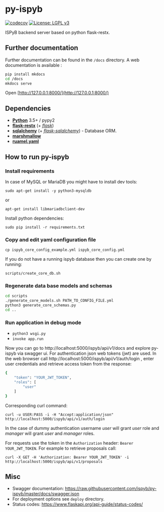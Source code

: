 # py-ispyb

[![codecov](https://codecov.io/gh/ispyb/py-ispyb/branch/master/graph/badge.svg)](https://codecov.io/gh/ispyb/py-ispyb)
[![License: LGPL v3](https://img.shields.io/badge/License-LGPL%20v3-blue.svg)](https://www.gnu.org/licenses/lgpl-3.0)

ISPyB backend server based on python flask-restx.

## Further documentation

Further documentation can be found in the `/docs` directory. A web documentation is available :

```bash
pip install mkdocs
cd /docs
mkdocs serve
```

Open [http://127.0.0.1:8000/](http://127.0.0.1:8000/)

## Dependencies

-   [**Python**](https://www.python.org/) 3.5+ / pypy2
-   [**flask-restx**](https://github.com/python-restx/flask-restx) (+
    [_flask_](http://flask.pocoo.org/))
-   [**sqlalchemy**](http://www.sqlalchemy.org/) (+
    [_flask-sqlalchemy_](http://flask-sqlalchemy.pocoo.org/)) - Database ORM.
-   [**marshmallow**](http://marshmallow.rtfd.org/)
-   [**ruamel.yaml**](https://pypi.org/project/ruamel.yaml/)

## How to run py-ispyb

### Install requirements

In case of MySQL or MariaDB you might have to install dev tools:

`sudo apt-get install -y python3-mysqldb`

or

`apt-get install libmariadbclient-dev`

Install python dependencies:

`sudo pip install -r requirements.txt`

### Copy and edit yaml configuration file

`cp ispyb_core_config_example.yml ispyb_core_config.yml`

If you do not have a running ispyb database then you can create one by running:

`scripts/create_core_db.sh`

### Regenerate data base models and schemas

```bash
cd scripts
./generate_core_models.sh PATH_TO_CONFIG_FILE.yml
python3 generate_core_schemas.py
cd ..
```

### Run application in debug mode

-   `python3 wsgi.py`
-   `invoke app.run`

Now you can go to http://localhost:5000/ispyb/api/v1/docs and explore py-ispyb via swagger ui.
For authentication json web tokens (jwt) are used. In the web browser call http://localhost:5000/ispyb/api/v1/auth/login , enter user credentials and retrieve access token from the response:

```bash
{
    "token": "YOUR_JWT_TOKEN",
    "roles": [
        "user"
    ]
}
```

Corresponding curl command:

`curl -u USER:PASS -i -H "Accept:application/json" http://localhost:5000/ispyb/api/v1/auth/login`

In the case of dummy authentication username _user_ will grant _user_ role and _manager_ will grant _user_ and _manager_ roles.

For requests use the token in the `Authorization` header: `Bearer YOUR_JWT_TOKEN`. For example to retrieve proposals call:

`curl -X GET -H 'Authorization: Bearer YOUR_JWT_TOKEN' -i http://localhost:5000/ispyb/api/v1/proposals`

## Misc

-   Swagger documentation: https://raw.githubusercontent.com/ispyb/py-ispyb/master/docs/swagger.json
-   For deployment options see `deploy` directory.
-   Status codes: https://www.flaskapi.org/api-guide/status-codes/
